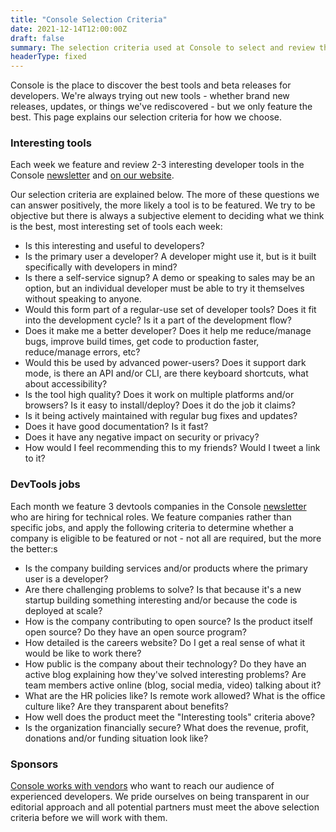 ```yaml
---
title: "Console Selection Criteria"
date: 2021-12-14T12:00:00Z
draft: false
summary: The selection criteria used at Console to select and review the best tools for developers.
headerType: fixed
---
```


Console is the place to discover the best tools and beta releases for
developers. We're always trying out new tools - whether brand new releases,
updates, or things we've rediscovered - but we only feature the best. This page
explains our selection criteria for how we choose.

### Interesting tools

Each week we feature and review 2-3 interesting developer tools in the Console
[newsletter](/newsletter/) and [on our website](/tools/).

Our selection criteria are explained below. The more of these questions we can
answer positively, the more likely a tool is to be featured. We try to be
objective but there is always a subjective element to deciding what we think is
the best, most interesting set of tools each week:

- Is this interesting and useful to developers?
- Is the primary user a developer? A developer might use it, but is it built
  specifically with developers in mind?
- Is there a self-service signup? A demo or speaking to sales may be an option,
  but an individual developer must be able to try it themselves without speaking
  to anyone.
- Would this form part of a regular-use set of developer tools? Does it fit into
  the development cycle? Is it a part of the development flow?
- Does it make me a better developer? Does it help me reduce/manage bugs,
  improve build times, get code to production faster, reduce/manage errors, etc?
- Would this be used by advanced power-users? Does it support dark mode, is
  there an API and/or CLI, are there keyboard shortcuts, what about
  accessibility?
- Is the tool high quality? Does it work on multiple platforms and/or browsers?
  Is it easy to install/deploy? Does it do the job it claims?
- Is it being actively maintained with regular bug fixes and updates?
- Does it have good documentation? Is it fast?
- Does it have any negative impact on security or privacy?
- How would I feel recommending this to my friends? Would I tweet a link to it?

### DevTools jobs

Each month we feature 3 devtools companies in the Console
[newsletter](/newsletter/) who are hiring for technical roles. We feature
companies rather than specific jobs, and apply the following criteria to
determine whether a company is eligible to be featured or not - not all are
required, but the more the better:s

- Is the company building services and/or products where the primary user is a
  developer?
- Are there challenging problems to solve? Is that because it's a new startup
  building something interesting and/or because the code is deployed at scale?
- How is the company contributing to open source? Is the product itself open
  source? Do they have an open source program?
- How detailed is the careers website? Do I get a real sense of what it would be
  like to work there?
- How public is the company about their technology? Do they have an active blog
  explaining how they've solved interesting problems? Are team members active
  online (blog, social media, video) talking about it?
- What are the HR policies like? Is remote work allowed? What is the office
  culture like? Are they transparent about benefits?
- How well does the product meet the "Interesting tools" criteria above?
- Is the organization financially secure? What does the revenue, profit,
  donations and/or funding situation look like?

### Sponsors

[Console works with vendors](/advertise/) who want to reach our audience of
experienced developers. We pride ourselves on being transparent in our editorial
approach and all potential partners must meet the above selection criteria
before we will work with them.
